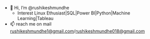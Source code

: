 - 👋 Hi, I’m @rushikeshmundhe
   - Interest Linux Ethusiast|SQL|Power BI|Python|Machine Learning|Tableau
- 📫 reach me on mail rushikeshmundhe1@gmail.com/rushikeshmundhe018@gmail.com

<!---
rushikeshmundhe/rushikeshmundhe is a ✨ special ✨ repository because its `README.md` (this file) appears on your GitHub profile.
You can click the Preview link to take a look at your changes.
--->
